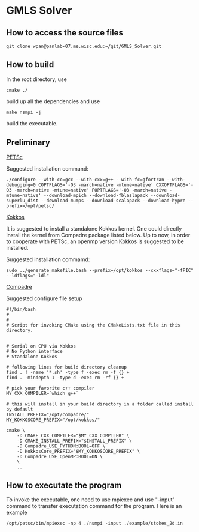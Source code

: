 # GMLS Solver

## How to access the source files

```
git clone wpan@panlab-07.me.wisc.edu:~/git/GMLS_Solver.git
```



## How to build

In the root directory, use

```
cmake ./
```

build up all the dependencies and use

```
make nsmpi -j
```

build the executable.

## Preliminary

[PETSc](https://www.mcs.anl.gov/petsc/)

Suggested installation command:

```
./configure --with-cc=gcc --with-cxx=g++ --with-fc=gfortran --with-debugging=0 COPTFLAGS='-O3 -march=native -mtune=native' CXXOPTFLAGS='-O3 -march=native -mtune=native' FOPTFLAGS='-O3 -march=native -mtune=native' --download-mpich --download-fblaslapack --download-superlu_dist --download-mumps --download-scalapack --download-hypre --prefix=/opt/petsc/
```

[Kokkos](https://github.com/kokkos/kokkos-kernels)

It is suggested to install a standalone Kokkos kernel. One could directly install the kernel from Compadre package listed below. Up to now, in order to cooperate with PETSc, an openmp version Kokkos is suggested to be installed.

Suggested installation commamd:

```
sudo ../generate_makefile.bash --prefix=/opt/kokkos --cxxflags="-fPIC" --ldflags="-ldl"
```

[Compadre](https://github.com/SNLComputation/compadre)

Suggested configure file setup

```
#!/bin/bash
# 
#
# Script for invoking CMake using the CMakeLists.txt file in this directory. 


# Serial on CPU via Kokkos
# No Python interface
# Standalone Kokkos

# following lines for build directory cleanup
find . ! -name '*.sh' -type f -exec rm -f {} +
find . -mindepth 1 -type d -exec rm -rf {} +

# pick your favorite c++ compiler
MY_CXX_COMPILER=`which g++`

# this will install in your build directory in a folder called install by default
INSTALL_PREFIX="/opt/compadre/"
MY_KOKKOSCORE_PREFIX="/opt/kokkos/"

cmake \
    -D CMAKE_CXX_COMPILER="$MY_CXX_COMPILER" \
    -D CMAKE_INSTALL_PREFIX="$INSTALL_PREFIX" \
    -D Compadre_USE_PYTHON:BOOL=OFF \
    -D KokkosCore_PREFIX="$MY_KOKKOSCORE_PREFIX" \
    -D Compadre_USE_OpenMP:BOOL=ON \
    \
    ..
```

## How to executate the program

To invoke the executable, one need to use mpiexec and use "-input" command to transfer executation command for the program. Here is an example

```
/opt/petsc/bin/mpiexec -np 4 ./nsmpi -input ./example/stokes_2d.in
```
